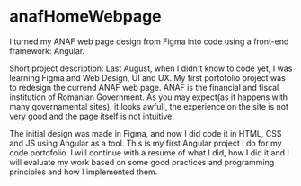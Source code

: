 # anafHomeWebpage
I turned my ANAF web page design from Figma into code using a front-end framework: Angular.

Short project description: Last August, when I didn't know to code yet, I was learning Figma and Web Design, UI and UX. My first portofolio project was to redesign the currend ANAF web page. ANAF is the financial and fiscal institution of Romanian Government. As you may expect(as it happens with many governamental sites), it looks awfull, the experience on the site is not very good and the page itself is not intuitive.

The initial design was made in Figma, and now I did code it in HTML, CSS and JS using Angular as a tool. This is my first Angular project I do for my code portofolio.
I will continue with a resume of what I did, how I did it and I will evaluate my work based on some good practices and programming principles and how I implemented them.
